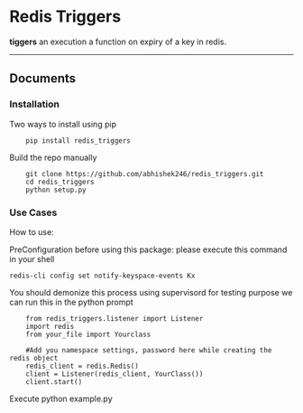 Redis Triggers
=====================


**tiggers** an execution a function on expiry of a key in redis.

----------


Documents
-------------

### Installation
Two ways to install using pip
```
	pip install redis_triggers
```
Build the repo manually 
```
	git clone https://github.com/abhishek246/redis_triggers.git
	cd redis_triggers
	python setup.py 
```


### Use Cases

How to use: 

PreConfiguration before using this package:
please execute this command in your shell

```
redis-cli config set notify-keyspace-events Kx
```

You should demonize this process using supervisord 
for testing purpose we can run this in the python prompt
```
	from redis_triggers.listener import Listener
	import redis
	from your_file import Yourclass

	#Add you namespace settings, password here while creating the redis object
	redis_client = redis.Redis()
    client = Listener(redis_client, YourClass())
    client.start()     
```


Execute python example.py 
